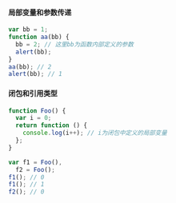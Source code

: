 #### 局部变量和参数传递

```js
var bb = 1;
function aa(bb) {
  bb = 2; // 这里bb为函数内部定义的参数
  alert(bb);
}
aa(bb); // 2
alert(bb); // 1
```

#### 闭包和引用类型

```js
function Foo() {
  var i = 0;
  return function () {
    console.log(i++); // i为闭包中定义的局部变量
  };
}

var f1 = Foo(),
  f2 = Foo();
f1(); // 0
f1(); // 1
f2(); // 0
```
